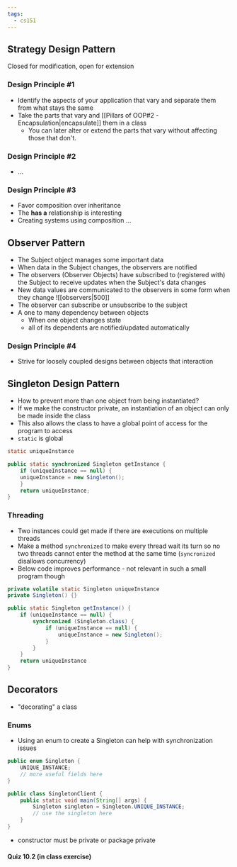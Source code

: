 ```yaml
---
tags:
  - cs151
---
```

## Strategy Design Pattern

Closed for modification, open for extension
### Design Principle #1
* Identify the aspects of your application that vary and separate them from what stays the same
* Take the parts that vary and [[Pillars of OOP#2 - Encapsulation|encapsulate]] them in a class
	* You can later alter or extend the parts that vary without affecting those that don't.
### Design Principle #2
* …
### Design Principle #3
* Favor composition over inheritance
* The **has a** relationship is interesting
* Creating systems using composition …
## Observer Pattern
* The Subject object manages some important data
* When data in the Subject changes, the observers are notified
* The observers (Observer Objects) have subscribed to (registered with) the Subject to receive updates when the Subject's data changes
* New data values are communicated to the observers in some form when they change
![[observers|500]]
* The observer can subscribe or unsubscribe to the subject
* A one to many dependency between objects
	* When one object changes state
	* all of its dependents are notified/updated automatically
### Design Principle #4
* Strive for loosely coupled designs between objects that interaction
## Singleton Design Pattern
* How to prevent more than one object from being instantiated?
* If we make the constructor private, an instantiation of an object can only be made inside the class
* This also allows the class to have a global point of access for the program to access
* `static` is global
```java
static uniqueInstance

public static synchronized Singleton getInstance {
	if (uniqueInstance == null) {
	uniqueInstance = new Singleton();
	}
	return uniqueInstance;
}
```
### Threading
* Two instances could get made if there are executions on multiple threads
* Make a method `synchronized` to make every thread wait its turn so no two threads cannot enter the method at the same time (`syncronized` disallows concurrency)
* Below code improves performance - not relevant in such a small program though
```java
private volatile static Singleton uniqueInstance
private Singleton() {}

public static Singleton getInstance() {
	if (uniqueInstance == null) {
		synchronized (Singleton.class) {
			if (uniqueInstance == null) {
				uniqueInstance = new Singleton();
			}
		}
	}
	return uniqueInstance
}
```

## Decorators
* "decorating" a class
### Enums
* Using an enum to create a Singleton can help with synchronization issues
```java
public enum Singleton {
	UNIQUE_INSTANCE;
	// more useful fields here
}

public class SingletonClient {
	public static void main(String[] args) {
		Singleton singleton = Singleton.UNIQUE_INSTANCE;
		// use the singleton here
	}
}
```

* constructor must be private or package private
#### Quiz 10.2 (in class exercise)
